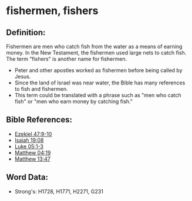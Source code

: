 # fishermen, fishers #

## Definition: ##

Fishermen are men who catch fish from the water as a means of earning money. In the New Testament, the fishermen used large nets to catch fish. The term "fishers" is another name for fishermen.

* Peter and other apostles worked as fishermen before being called by Jesus.
* Since the land of Israel was near water, the Bible has many references to fish and fishermen.
* This term could be translated with a phrase such as "men who catch fish" or "men who earn money by catching fish."

## Bible References: ##

* [Ezekiel 47:9-10](rc://en/tn/help/ezk/47/09)
* [Isaiah 19:08](rc://en/tn/help/isa/19/08)
* [Luke 05:1-3](rc://en/tn/help/luk/05/01)
* [Matthew 04:19](rc://en/tn/help/mat/04/19)
* [Matthew 13:47](rc://en/tn/help/mat/13/47)

## Word Data: ##

* Strong's: H1728, H1771, H2271, G231
